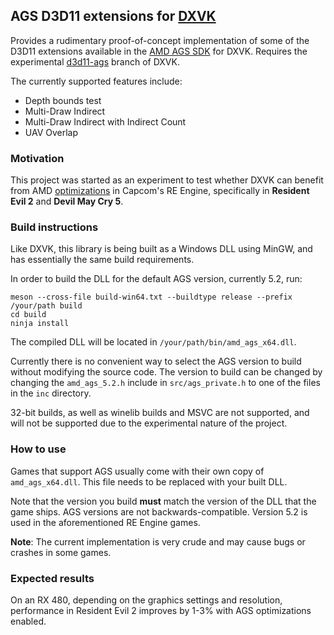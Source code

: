 ## AGS D3D11 extensions for [DXVK](https://github.com/doitsujin/dxvk)

Provides a rudimentary proof-of-concept implementation of some of the D3D11 extensions available in the [AMD AGS SDK](https://github.com/GPUOpen-LibrariesAndSDKs/AGS_SDK) for DXVK. Requires the experimental [d3d11-ags](https://github.com/doitsujin/dxvk/tree/d3d11-ags) branch of DXVK.

The currently supported features include:
- Depth bounds test
- Multi-Draw Indirect
- Multi-Draw Indirect with Indirect Count
- UAV Overlap

### Motivation
This project was started as an experiment to test whether DXVK can benefit from AMD [optimizations](https://gpuopen.com/gdc-presentations/2019/gdc-2019-s4-optimization-techniques-re2-dmc5.pdf) in Capcom's RE Engine, specifically in **Resident Evil 2** and **Devil May Cry 5**.

### Build instructions
Like DXVK, this library is being built as a Windows DLL using MinGW, and has essentially the same build requirements.

In order to build the DLL for the default AGS version, currently 5.2, run:
```
meson --cross-file build-win64.txt --buildtype release --prefix /your/path build
cd build
ninja install
```

The compiled DLL will be located in `/your/path/bin/amd_ags_x64.dll`.

Currently there is no convenient way to select the AGS version to build without modifying the source code. The version to build can be changed by changing the `amd_ags_5.2.h` include in `src/ags_private.h` to one of the files in the `inc` directory.

32-bit builds, as well as winelib builds and MSVC are not supported, and will not be supported due to the experimental nature of the project.

### How to use
Games that support AGS usually come with their own copy of `amd_ags_x64.dll`. This file needs to be replaced with your built DLL.

Note that the version you build **must** match the version of the DLL that the game ships. AGS versions are not backwards-compatible. Version 5.2 is used in the aforementioned RE Engine games.

**Note**: The current implementation is very crude and may cause bugs or crashes in some games.

### Expected results
On an RX 480, depending on the graphics settings and resolution, performance in Resident Evil 2 improves by 1-3% with AGS optimizations enabled.
